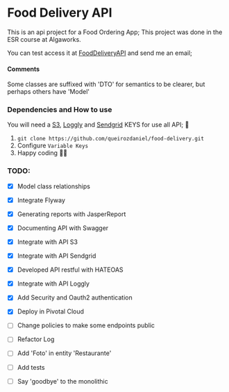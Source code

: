 # Food Delivery API

This is an api project for a Food Ordering App;
This project was done in the ESR course at Algaworks.

You can test access it at [FoodDeliveryAPI](https://fooddelivery-api.cfapps.io/swagger-ui.html) and send me an email;

#### Comments

Some classes are suffixed with 'DTO' for semantics to be clearer, but perhaps others have 'Model'

### Dependencies and How to use

You will need a [S3](https://aws.amazon.com/pt/), [Loggly](https://www.loggly.com/) and [Sendgrid](https://sendgrid.com/) KEYS for use all API; :metal: 

1. `git clone https://github.com/queirozdaniel/food-delivery.git`
2. Configure `Variable Keys`
3. Happy coding 🎉🙌

### TODO:

- [x] Model class relationships
- [x] Integrate Flyway
- [x] Generating reports with JasperReport
- [x] Documenting API with Swagger
- [x] Integrate with API S3
- [x] Integrate with API Sendgrid
- [x] Developed API restful with HATEOAS
- [x] Integrate with API Loggly
- [x] Add Security and Oauth2 authentication
- [x] Deploy in Pivotal Cloud
- [ ] Change policies to make some endpoints public
- [ ] Refactor Log
- [ ] Add 'Foto' in entity 'Restaurante'
- [ ] Add tests
- [ ] Say 'goodbye' to the monolithic





